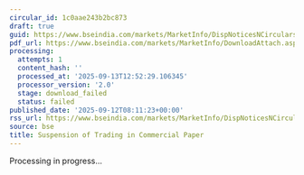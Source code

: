 ```yaml
---
circular_id: 1c0aae243b2bc873
draft: true
guid: https://www.bseindia.com/markets/MarketInfo/DispNoticesNCirculars.aspx?Noticeid={AE9AFE74-B494-4905-9E29-E968D0742580}&noticeno=20250912-36&dt=09/12/2025&icount=36&totcount=103&flag=0
pdf_url: https://www.bseindia.com/markets/MarketInfo/DownloadAttach.aspx?id=20250912-36&attachedId=
processing:
  attempts: 1
  content_hash: ''
  processed_at: '2025-09-13T12:52:29.106345'
  processor_version: '2.0'
  stage: download_failed
  status: failed
published_date: '2025-09-12T08:11:23+00:00'
rss_url: https://www.bseindia.com/markets/MarketInfo/DispNoticesNCirculars.aspx?Noticeid={AE9AFE74-B494-4905-9E29-E968D0742580}&noticeno=20250912-36&dt=09/12/2025&icount=36&totcount=103&flag=0
source: bse
title: Suspension of Trading in Commercial Paper
---
```


Processing in progress...